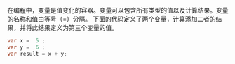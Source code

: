 在编程中，变量是值变化的容器。变量可以包含所有类型的值以及计算结果。变量的名称和值由等号（=）分隔。
下面的代码定义了两个变量，计算添加二者的结果，并将此结果定义为第三个变量的值。
```csharp
var x =  5 ;
var y =  6 ;
var result = x + y;
```
